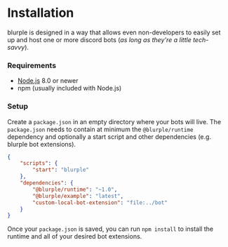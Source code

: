 # Installation

blurple is designed in a way that allows even non-developers to easily set up and host one or more discord bots (_as long as they're a little tech-savvy_).

### Requirements
- [Node.js](https://nodejs.org/en/) 8.0 or newer
- npm (usually included with Node.js)

### Setup
Create a `package.json` in an empty directory where your bots will live. The `package.json` needs to contain at minimum the `@blurple/runtime` dependency and optionally a start script and other dependencies (e.g. blurple bot extensions).

```json
{
    "scripts": {
        "start": "blurple"
    },
    "dependencies": {
        "@blurple/runtime": "~1.0",
        "@blurple/example": "latest",
        "custom-local-bot-extension": "file:../bot"
    }
}
```

Once your `package.json` is saved, you can run `npm install` to install the runtime and all of your desired bot extensions.
